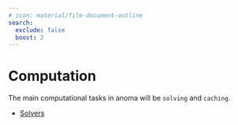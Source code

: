 ```yaml
---
# icon: material/file-document-outline
search:
  exclude: false
  boost: 2
---
```


# Computation

The main computational tasks in anoma will be `solving` and `caching`.

- [Solvers](./computation/solvers.md#solvers)
